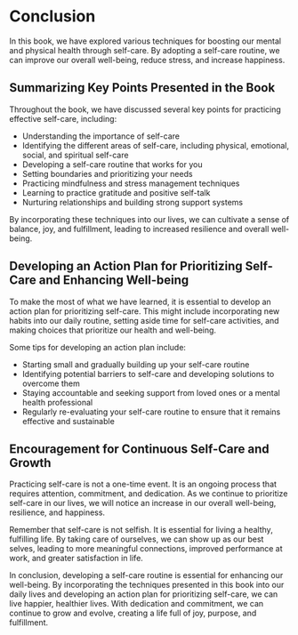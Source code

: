 # Conclusion

In this book, we have explored various techniques for boosting our mental and physical health through self-care. By adopting a self-care routine, we can improve our overall well-being, reduce stress, and increase happiness.

Summarizing Key Points Presented in the Book
--------------------------------------------

Throughout the book, we have discussed several key points for practicing effective self-care, including:

* Understanding the importance of self-care
* Identifying the different areas of self-care, including physical, emotional, social, and spiritual self-care
* Developing a self-care routine that works for you
* Setting boundaries and prioritizing your needs
* Practicing mindfulness and stress management techniques
* Learning to practice gratitude and positive self-talk
* Nurturing relationships and building strong support systems

By incorporating these techniques into our lives, we can cultivate a sense of balance, joy, and fulfillment, leading to increased resilience and overall well-being.

Developing an Action Plan for Prioritizing Self-Care and Enhancing Well-being
-----------------------------------------------------------------------------

To make the most of what we have learned, it is essential to develop an action plan for prioritizing self-care. This might include incorporating new habits into our daily routine, setting aside time for self-care activities, and making choices that prioritize our health and well-being.

Some tips for developing an action plan include:

* Starting small and gradually building up your self-care routine
* Identifying potential barriers to self-care and developing solutions to overcome them
* Staying accountable and seeking support from loved ones or a mental health professional
* Regularly re-evaluating your self-care routine to ensure that it remains effective and sustainable

Encouragement for Continuous Self-Care and Growth
-------------------------------------------------

Practicing self-care is not a one-time event. It is an ongoing process that requires attention, commitment, and dedication. As we continue to prioritize self-care in our lives, we will notice an increase in our overall well-being, resilience, and happiness.

Remember that self-care is not selfish. It is essential for living a healthy, fulfilling life. By taking care of ourselves, we can show up as our best selves, leading to more meaningful connections, improved performance at work, and greater satisfaction in life.

In conclusion, developing a self-care routine is essential for enhancing our well-being. By incorporating the techniques presented in this book into our daily lives and developing an action plan for prioritizing self-care, we can live happier, healthier lives. With dedication and commitment, we can continue to grow and evolve, creating a life full of joy, purpose, and fulfillment.